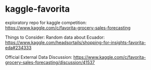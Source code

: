 # kaggle-favorita
exploratory repo for kaggle competition:
https://www.kaggle.com/c/favorita-grocery-sales-forecasting


Things to Consider:
Random data about Ecuador: https://www.kaggle.com/headsortails/shopping-for-insights-favorita-eda#234333

Official External Data Discussion: https://www.kaggle.com/c/favorita-grocery-sales-forecasting/discussion/41537

